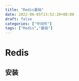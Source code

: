 ```yaml
---
title: "Redis基础"
date: 2022-06-05T13:52:20+08:00
draft: false
categories: ["中间件"]
tags: ["Redis","基础"]
---
```

# Redis

## 安装